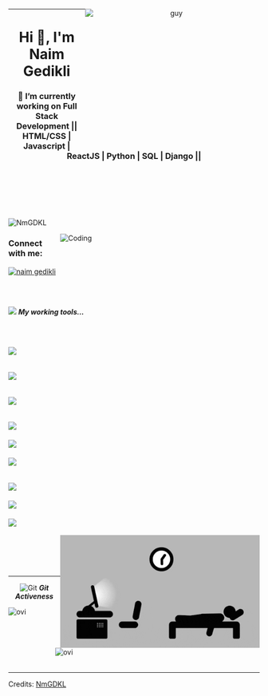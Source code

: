 <p>

<a align= "center" href="https://github.com/dataonatangent">
  
  <img align="right" height="270px" alt="guy" width="350" src="https://i.pinimg.com/originals/e4/26/70/e426702edf874b181aced1e2fa5c6cde.gif" /> </a>

</p>






<hr>
<h1 align="center">Hi 👋, I'm Naim Gedikli</h1>
<h3 align="center">🔭 I’m currently working on Full Stack Development || HTML/CSS | Javascript | ReactJS | Python | SQL | Django ||</h3>


<br><br><br><br><br>


 

<p align="left"> <img src="https://komarev.com/ghpvc/?username=NmGDKL&label=Profile%20views&color=0e75b6&style=flat" alt="NmGDKL" /> </p>



<img align="right" alt="Coding" width="400" src="https://miro.medium.com/max/680/0*7Q3yvSIv_t0ioJ-Z.gif"/>







  
<h3 align="left">Connect with me:</h3>
<p align="left">
<a href="https://www.linkedin.com/in/naim-gedikli/" target="blank"><img align="center" src="https://raw.githubusercontent.com/rahuldkjain/github-profile-readme-generator/master/src/images/icons/Social/linked-in-alt.svg" alt="naim gedikli" height="30" width="40" /></a>
</p>
<br><br>
 

<img src="https://media.giphy.com/media/iY8CRBdQXODJSCERIr/giphy.gif" width="30px">&nbsp;***My working tools...***
<p align="left">
  <br>
  
  
 

  <code> <img height="30" src="https://www.vectorlogo.zone/logos/python/python-official.svg"> </code>
  
  <code> <img height="52" src="https://www.vectorlogo.zone/logos/reactjs/reactjs-ar21.svg"> </code>
  
   <code> <img height="50" src="https://www.vectorlogo.zone/logos/linux/linux-ar21.svg"> </code>
  
  <code> <img height="50" src="https://www.vectorlogo.zone/logos/w3_html5/w3_html5-icon.svg"> </code>
  <code> <img height="65" src="https://www.vectorlogo.zone/logos/w3_css/w3_css-official.svg"> </code>
  <code> <img height="50" src="https://1000logos.net/wp-content/uploads/2020/09/JavaScript-Logo-500x313.png"> </code>

  <code> <img height="50" src="https://www.vectorlogo.zone/logos/djangoproject/djangoproject-ar21.svg"> </code>
  <code> <img height="50" src="https://www.vectorlogo.zone/logos/mysql/mysql-ar21.svg"> </code>
  <code> <img height="50" src="https://www.vectorlogo.zone/logos/sqlite/sqlite-ar21.svg"> </code>
  
  <a href="#">
    <img src="https://github.com/lucasrmagalhaes/lucasrmagalhaes/blob/master/assets/days.gif" title="day++" width="400px" align="right" alt="Routine">
</a>
<br><br><br><br>
  
  <hr>
  <p align="center">
 <img src="https://media.giphy.com/media/W5eoZHPpUx9sapR0eu/giphy.gif" width="30px" alt="Git"/>&nbsp;<i><b>Git Activeness</b></i></p>
 
<p><img align="left" src="https://github-readme-stats.vercel.app/api/top-langs?username=NmGDKL&show_icons=true&locale=en&layout=compact&theme=chartreuse-dark" alt="ovi" /></p>
<p>&nbsp;<img align="right" src="https://github-readme-stats.vercel.app/api?username=NmGDKL&show_icons=true&locale=en&theme=chartreuse-dark" alt="ovi" width="410" /></p>
<br><br><br><br><br>




-----
Credits: [NmGDKL](https://github.com/NmGDKL)





